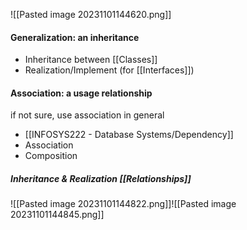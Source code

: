 ![[Pasted image 20231101144620.png]]
#### Generalization: an inheritance
- Inheritance between [[Classes]]
- Realization/Implement (for [[Interfaces]])

#### Association: a usage relationship
if not sure, use association in general
- [[INFOSYS222 - Database Systems/Dependency]]
- Association
- Composition

##### Inheritance & Realization [[Relationships]]
![[Pasted image 20231101144822.png]]![[Pasted image 20231101144845.png]]